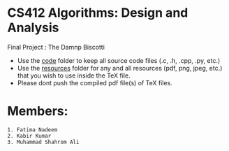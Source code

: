 # CS412 Algorithms: Design and Analysis
Final Project : <Insert Project Name Here>
The Damnp Biscotti
	
- Use the [code](/code) folder to keep all source code files (.c, .h, .cpp, .py, etc.)
- Use the [resources](/resources) folder for any and all resources (pdf, png, jpeg, etc.) that you wish to use inside the TeX file.
- Please dont push the compiled pdf file(s) of TeX files.

# Members: 
	1. Fatima Nadeem
  	2. Kabir Kumar
	3. Muhammad Shahrom Ali

